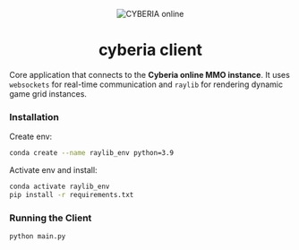 <p align="center">
  <img src="https://www.cyberiaonline.com/assets/splash/apple-touch-icon-precomposed.png" alt="CYBERIA online"/>
</p>

<div align="center">

<h1>cyberia client</h1>

</div>

Core application that connects to the **Cyberia online MMO instance**. It uses `websockets` for real-time communication and `raylib` for rendering dynamic game grid instances.

### Installation

Create env:

```bash
conda create --name raylib_env python=3.9
```

Activate env and install:

```bash
conda activate raylib_env
pip install -r requirements.txt
```

### Running the Client

```bash
python main.py
```
